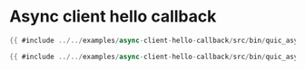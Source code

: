 # Async client hello callback

```rs
{{ #include ../../examples/async-client-hello-callback/src/bin/quic_async_client_hello_callback_client.rs:13: }}
```

```rs
{{ #include ../../examples/async-client-hello-callback/src/bin/quic_async_client_hello_callback_server.rs }}
```
